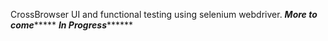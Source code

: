 CrossBrowser UI and functional testing using selenium webdriver.
***********************More to come****************************
***********************In Progress*****************************
